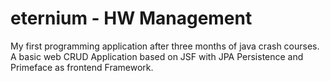 eternium - HW Management
========

My first programming application after three months of java crash courses.
A basic web CRUD Application based on JSF with JPA Persistence and Primeface as frontend Framework.


